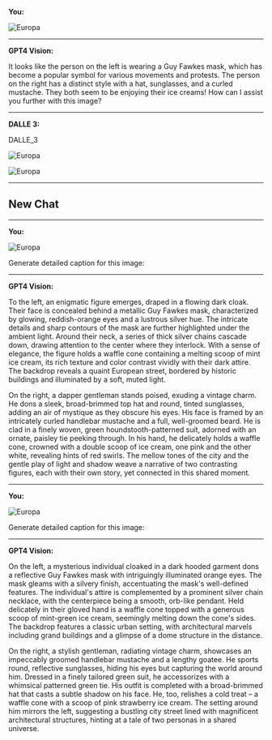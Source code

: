 **You:**

![Europa](/Data/1162671015483154472-dalle3-0.jpeg)

------------------

**GPT4 Vision:**

It looks like the person on the left is wearing a Guy Fawkes mask, which has become a popular symbol for various movements and protests. The person on the right has a distinct style with a hat, sunglasses, and a curled mustache. They both seem to be enjoying their ice creams! How can I assist you further with this image?

------------------

**DALLE 3:**

DALLE_3


![Europa](/Data/1162671015483154472-dalle3-1.png)

![Europa](/Data/1162671015483154472-dalle3-2.png)

------------------

## New Chat

------------------

**You:**

![Europa](/Data/1162671015483154472-dalle3-2.png)

Generate detailed caption for this image:

------------------

**GPT4 Vision:**

To the left, an enigmatic figure emerges, draped in a flowing dark cloak. Their face is concealed behind a metallic Guy Fawkes mask, characterized by glowing, reddish-orange eyes and a lustrous silver hue. The intricate details and sharp contours of the mask are further highlighted under the ambient light. Around their neck, a series of thick silver chains cascade down, drawing attention to the center where they interlock. With a sense of elegance, the figure holds a waffle cone containing a melting scoop of mint ice cream, its rich texture and color contrast vividly with their dark attire. The backdrop reveals a quaint European street, bordered by historic buildings and illuminated by a soft, muted light.

On the right, a dapper gentleman stands poised, exuding a vintage charm. He dons a sleek, broad-brimmed top hat and round, tinted sunglasses, adding an air of mystique as they obscure his eyes. His face is framed by an intricately curled handlebar mustache and a full, well-groomed beard. He is clad in a finely woven, green houndstooth-patterned suit, adorned with an ornate, paisley tie peeking through. In his hand, he delicately holds a waffle cone, crowned with a double scoop of ice cream, one pink and the other white, revealing hints of red swirls. The mellow tones of the city and the gentle play of light and shadow weave a narrative of two contrasting figures, each with their own story, yet connected in this shared moment.

------------------

**You:**

![Europa](/Data/1162671015483154472-dalle3-1.png)

Generate detailed caption for this image:

------------------

**GPT4 Vision:**

On the left, a mysterious individual cloaked in a dark hooded garment dons a reflective Guy Fawkes mask with intriguingly illuminated orange eyes. The mask gleams with a silvery finish, accentuating the mask's well-defined features. The individual's attire is complemented by a prominent silver chain necklace, with the centerpiece being a smooth, orb-like pendant. Held delicately in their gloved hand is a waffle cone topped with a generous scoop of mint-green ice cream, seemingly melting down the cone's sides. The backdrop features a classic urban setting, with architectural marvels including grand buildings and a glimpse of a dome structure in the distance.

On the right, a stylish gentleman, radiating vintage charm, showcases an impeccably groomed handlebar mustache and a lengthy goatee. He sports round, reflective sunglasses, hiding his eyes but capturing the world around him. Dressed in a finely tailored green suit, he accessorizes with a whimsical patterned green tie. His outfit is completed with a broad-brimmed hat that casts a subtle shadow on his face. He, too, relishes a cold treat – a waffle cone with a scoop of pink strawberry ice cream. The setting around him mirrors the left, suggesting a bustling city street lined with magnificent architectural structures, hinting at a tale of two personas in a shared universe.